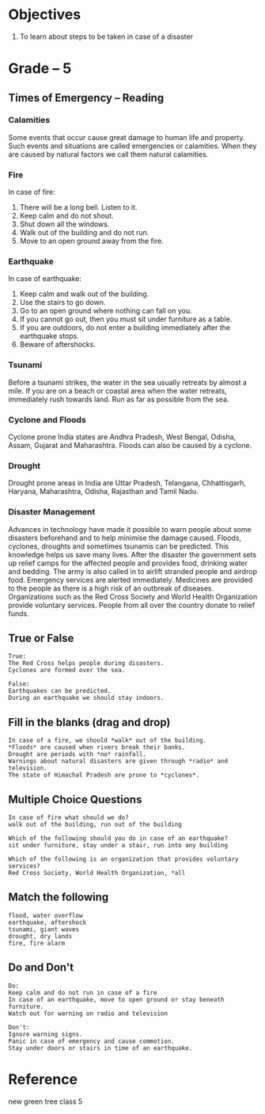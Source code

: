 # Objectives
1. To learn about steps to be taken in case of a disaster

# Grade – 5
## Times of Emergency – Reading

### Calamities 
Some events that occur cause great damage to human life and property. Such events and situations are called emergencies or calamities. When they are caused by natural factors we call them natural calamities.

### Fire
In case of fire:
1.	There will be a long bell. Listen to it.
2.	 Keep calm and do not shout.  
3.	Shut down all the windows.
4.	Walk out of the building and do not run.
5.	Move to an open ground away from the fire.

### Earthquake
In case of earthquake:
1.	Keep calm and walk out of the building.
2.	Use the stairs to go down.
3.	Go to an open ground where nothing can fall on you.
4.	If you cannot go out, then you must sit under furniture as a table.
5.	If you are outdoors, do not enter a building immediately after the earthquake stops.
6.	Beware of aftershocks.

### Tsunami
Before a tsunami strikes, the water in the sea usually retreats by almost a mile. If you are on a beach or coastal area when the water retreats, immediately rush towards land. Run as far as possible from the sea.

### Cyclone and Floods
Cyclone prone India states are Andhra Pradesh, West Bengal, Odisha, Assam, Gujarat and Maharashtra. Floods can also be caused by a cyclone.

### Drought
Drought prone areas in India are Uttar Pradesh, Telangana, Chhattisgarh, Haryana, Maharashtra, Odisha, Rajasthan and Tamil Nadu.

### Disaster Management 
Advances in technology have made it possible to warn people about some disasters beforehand and to help minimise the damage caused. Floods, cyclones, droughts and sometimes tsunamis can be predicted. This knowledge helps us save many lives.
After the disaster the government sets up relief camps for the affected people and provides food, drinking water and bedding. The army is also called in to airlift stranded people and airdrop food. Emergency services are alerted immediately. Medicines are provided to the people as there is a high risk of an outbreak of diseases. Organizations such as the Red Cross Society and World Health Organization provide voluntary services. People from all over the country donate to relief funds.

## True or False
```
True:
The Red Cross helps people during disasters.
Cyclones are formed over the sea.

False:
Earthquakes can be predicted.
During an earthquake we should stay indoors.
```
## Fill in the blanks (drag and drop)
```
In case of a fire, we should *walk* out of the building.
*Floods* are caused when rivers break their banks.
Drought are periods with *no* rainfall.
Warnings about natural disasters are given through *radio* and television.
The state of Himachal Pradesh are prone to *cyclones*.
```
## Multiple Choice Questions 
```
In case of fire what should we do?
walk out of the building, run out of the building 

Which of the following should you do in case of an earthquake?
sit under furniture, stay under a stair, run into any building

Which of the following is an organization that provides voluntary services?
Red Cross Society, World Health Organization, *all
```
## Match the following
```
flood, water overflow
earthquake, aftershock
tsunami, giant waves
drought, dry lands
fire, fire alarm
```
## Do and Don't
```
Do:
Keep calm and do not run in case of a fire
In case of an earthquake, move to open ground or stay beneath furniture.
Watch out for warning on radio and television

Don't:
Ignore warning signs.
Panic in case of emergency and cause commotion.
Stay under doors or stairs in time of an earthquake.
```
# Reference
new green tree class 5

